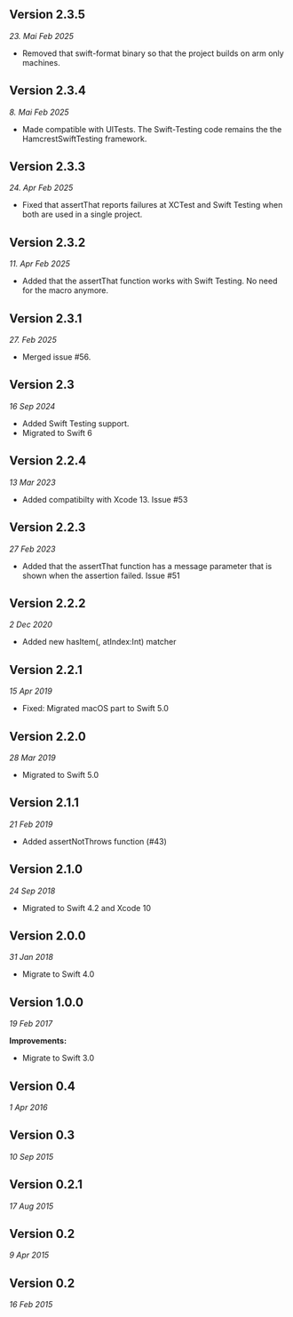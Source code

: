 Version 2.3.5
-----------

_23. Mai Feb 2025_

- Removed that swift-format binary so that the project builds on arm only machines.


Version 2.3.4
-----------

_8. Mai Feb 2025_

- Made compatible with UITests. The Swift-Testing code remains the the HamcrestSwiftTesting framework.

Version 2.3.3
-----------

_24. Apr Feb 2025_

- Fixed that assertThat reports failures at XCTest and Swift Testing when both are used in a single project.

Version 2.3.2
-----------

_11. Apr Feb 2025_

- Added that the assertThat function works with Swift Testing. No need for the macro anymore.


Version 2.3.1
-----------

_27. Feb 2025_

- Merged issue #56.

Version 2.3
-----------

_16 Sep 2024_

- Added Swift Testing support.
- Migrated to Swift 6

Version 2.2.4
-------------

_13 Mar 2023_

- Added compatibilty with Xcode 13. Issue #53

Version 2.2.3
-------------
_27 Feb 2023_

- Added that the assertThat function has a message parameter that is shown when the assertion failed. Issue #51

Version 2.2.2
-------------
_2 Dec 2020_

- Added new hasItem(<T>, atIndex:Int) matcher

Version 2.2.1
------------
_15 Apr 2019_

- Fixed: Migrated macOS part to Swift 5.0

Version 2.2.0
------------
_28 Mar 2019_

- Migrated to Swift 5.0


Version 2.1.1
------------
_21 Feb 2019_

- Added assertNotThrows function (#43)

Version 2.1.0
------------
_24 Sep 2018_

- Migrated to Swift 4.2 and Xcode 10

Version 2.0.0
-------------
_31 Jan 2018_

- Migrate to Swift 4.0

Version 1.0.0
-------------
_19 Feb 2017_

**Improvements:**

- Migrate to Swift 3.0

Version 0.4
-------------
_1 Apr 2016_


Version 0.3
-------------
_10 Sep 2015_


Version 0.2.1
-------------
_17 Aug 2015_


Version 0.2
-------------
_9 Apr 2015_


Version 0.2
-------------
_16 Feb 2015_
